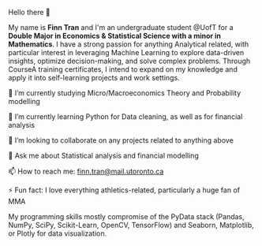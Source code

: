 Hello there 👋

My name is **Finn Tran** and I'm an undergraduate student @UofT for a **Double Major in Economics & Statistical Science with a minor in Mathematics**. I have a strong passion for anything Analytical related, with particular interest in leveraging Machine Learning to explore data-driven insights, optimize decision-making, and solve complex problems. Through CourseA training certificates, I intend to expand on my knowledge and apply it into self-learning projects and work settings.

🔭 I’m currently studying Micro/Macroeconomics Theory and Probability modelling

🌱 I’m currently learning Python for Data cleaning, as well as for financial analysis

👯 I’m looking to collaborate on any projects related to anything above

💬 Ask me about Statistical analysis and financial modelling 

📫 How to reach me: finn.tran@mail.utoronto.ca

⚡ Fun fact: I love everything athletics-related, particularly a huge fan of MMA

My programming skills mostly compromise of the PyData stack (Pandas, NumPy, SciPy, Scikit-Learn, OpenCV, TensorFlow) and Seaborn, Matplotlib, or Plotly for data visualization. 


<!---
finner0203/finner0203 is a ✨ special ✨ repository because its `README.md` (this file) appears on your GitHub profile.
You can click the Preview link to take a look at your changes.
--->
